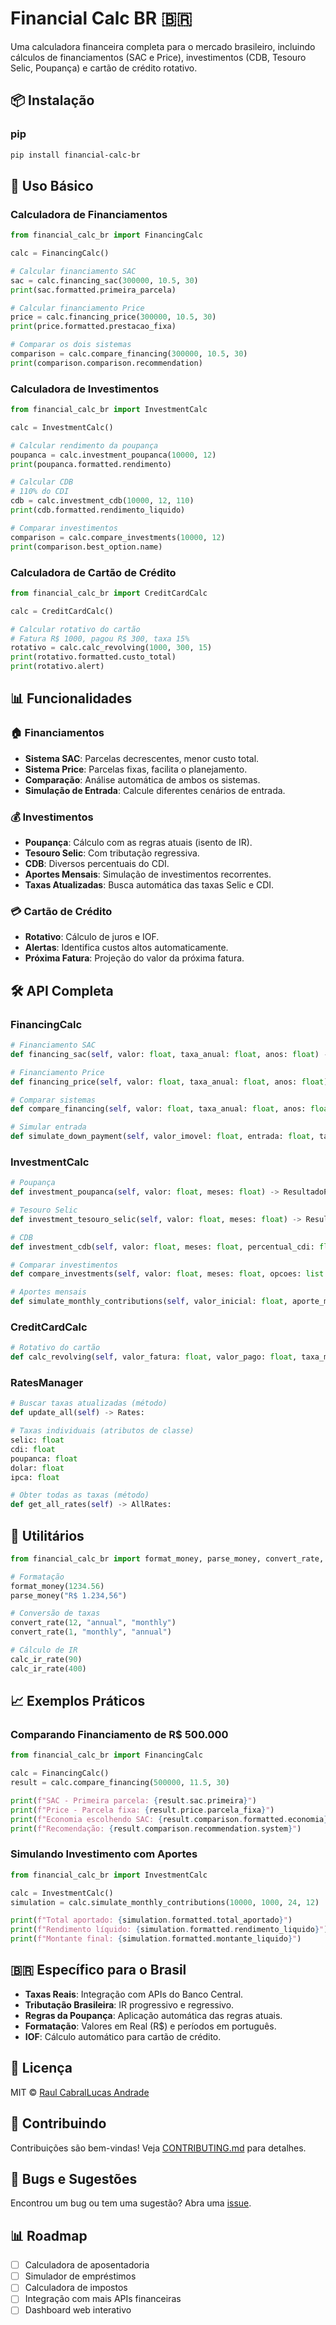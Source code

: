 # Financial Calc BR 🇧🇷

[](https://www.google.com/search?q=https://pypi.org/project/financial-calc-br/)
[](https://opensource.org/licenses/MIT)

Uma calculadora financeira completa para o mercado brasileiro, incluindo cálculos de financiamentos (SAC e Price), investimentos (CDB, Tesouro Selic, Poupança) e cartão de crédito rotativo.

## 📦 Instalação

### pip

```bash
pip install financial-calc-br
```

## 🚀 Uso Básico

### Calculadora de Financiamentos

```python
from financial_calc_br import FinancingCalc

calc = FinancingCalc()

# Calcular financiamento SAC
sac = calc.financing_sac(300000, 10.5, 30)
print(sac.formatted.primeira_parcela)

# Calcular financiamento Price
price = calc.financing_price(300000, 10.5, 30)
print(price.formatted.prestacao_fixa)

# Comparar os dois sistemas
comparison = calc.compare_financing(300000, 10.5, 30)
print(comparison.comparison.recommendation)
```

### Calculadora de Investimentos

```python
from financial_calc_br import InvestmentCalc

calc = InvestmentCalc()

# Calcular rendimento da poupança
poupanca = calc.investment_poupanca(10000, 12)
print(poupanca.formatted.rendimento)

# Calcular CDB
# 110% do CDI
cdb = calc.investment_cdb(10000, 12, 110)
print(cdb.formatted.rendimento_liquido)

# Comparar investimentos
comparison = calc.compare_investments(10000, 12)
print(comparison.best_option.name)
```

### Calculadora de Cartão de Crédito

```python
from financial_calc_br import CreditCardCalc

calc = CreditCardCalc()

# Calcular rotativo do cartão
# Fatura R$ 1000, pagou R$ 300, taxa 15%
rotativo = calc.calc_revolving(1000, 300, 15)
print(rotativo.formatted.custo_total)
print(rotativo.alert)
```

## 📊 Funcionalidades

### 🏠 Financiamentos

  - **Sistema SAC**: Parcelas decrescentes, menor custo total.
  - **Sistema Price**: Parcelas fixas, facilita o planejamento.
  - **Comparação**: Análise automática de ambos os sistemas.
  - **Simulação de Entrada**: Calcule diferentes cenários de entrada.

### 💰 Investimentos

  - **Poupança**: Cálculo com as regras atuais (isento de IR).
  - **Tesouro Selic**: Com tributação regressiva.
  - **CDB**: Diversos percentuais do CDI.
  - **Aportes Mensais**: Simulação de investimentos recorrentes.
  - **Taxas Atualizadas**: Busca automática das taxas Selic e CDI.

### 💳 Cartão de Crédito

  - **Rotativo**: Cálculo de juros e IOF.
  - **Alertas**: Identifica custos altos automaticamente.
  - **Próxima Fatura**: Projeção do valor da próxima fatura.

## 🛠️ API Completa

### FinancingCalc

```python
# Financiamento SAC
def financing_sac(self, valor: float, taxa_anual: float, anos: float) -> ResultadoSAC:

# Financiamento Price
def financing_price(self, valor: float, taxa_anual: float, anos: float) -> ResultadoPRICE:

# Comparar sistemas
def compare_financing(self, valor: float, taxa_anual: float, anos: float) -> ResultadoComparacao:

# Simular entrada
def simulate_down_payment(self, valor_imovel: float, entrada: float, taxa_anual: float, anos: float) -> SimulacaoEntrada:
```

### InvestmentCalc

```python
# Poupança
def investment_poupanca(self, valor: float, meses: float) -> ResultadoPoupanca:

# Tesouro Selic
def investment_tesouro_selic(self, valor: float, meses: float) -> ResultadoTesouroSelic:

# CDB
def investment_cdb(self, valor: float, meses: float, percentual_cdi: float) -> ResultadoCDB:

# Comparar investimentos
def compare_investments(self, valor: float, meses: float, opcoes: list = None) -> ResultadoComparacaoInvestment:

# Aportes mensais
def simulate_monthly_contributions(self, valor_inicial: float, aporte_mensal: float, meses: float, taxa_anual: float, tem_ir: bool = False) -> SimulacaoAportes:
```

### CreditCardCalc

```python
# Rotativo do cartão
def calc_revolving(self, valor_fatura: float, valor_pago: float, taxa_mensal: float = None) -> (creditCard, creditCardPaga):
```

### RatesManager

```python
# Buscar taxas atualizadas (método)
def update_all(self) -> Rates:

# Taxas individuais (atributos de classe)
selic: float
cdi: float
poupanca: float
dolar: float
ipca: float

# Obter todas as taxas (método)
def get_all_rates(self) -> AllRates:
```

## 🔧 Utilitários

```python
from financial_calc_br import format_money, parse_money, convert_rate, calc_ir_rate

# Formatação
format_money(1234.56)
parse_money("R$ 1.234,56")

# Conversão de taxas
convert_rate(12, "annual", "monthly")
convert_rate(1, "monthly", "annual")

# Cálculo de IR
calc_ir_rate(90)
calc_ir_rate(400)
```

## 📈 Exemplos Práticos

### Comparando Financiamento de R$ 500.000

```python
from financial_calc_br import FinancingCalc

calc = FinancingCalc()
result = calc.compare_financing(500000, 11.5, 30)

print(f"SAC - Primeira parcela: {result.sac.primeira}")
print(f"Price - Parcela fixa: {result.price.parcela_fixa}")
print(f"Economia escolhendo SAC: {result.comparison.formatted.economia}")
print(f"Recomendação: {result.comparison.recommendation.system}")
```

### Simulando Investimento com Aportes

```python
from financial_calc_br import InvestmentCalc

calc = InvestmentCalc()
simulation = calc.simulate_monthly_contributions(10000, 1000, 24, 12)

print(f"Total aportado: {simulation.formatted.total_aportado}")
print(f"Rendimento líquido: {simulation.formatted.rendimento_liquido}")
print(f"Montante final: {simulation.formatted.montante_liquido}")
```

## 🇧🇷 Específico para o Brasil

  - **Taxas Reais**: Integração com APIs do Banco Central.
  - **Tributação Brasileira**: IR progressivo e regressivo.
  - **Regras da Poupança**: Aplicação automática das regras atuais.
  - **Formatação**: Valores em Real (R$) e períodos em português.
  - **IOF**: Cálculo automático para cartão de crédito.

## 📝 Licença

MIT © [Raul Cabral](https://github.com/raulcabralc)[Lucas Andrade](https://github.com/lucansdev)

## 🤝 Contribuindo

Contribuições são bem-vindas\! Veja [CONTRIBUTING.md](https://www.google.com/search?q=CONTRIBUTING.md) para detalhes.

## 🐛 Bugs e Sugestões

Encontrou um bug ou tem uma sugestão? Abra uma [issue](https://github.com/lucansdev/financial-calc-br/issues).

## 📊 Roadmap

  - [ ] Calculadora de aposentadoria
  - [ ] Simulador de empréstimos
  - [ ] Calculadora de impostos
  - [ ] Integração com mais APIs financeiras
  - [ ] Dashboard web interativo
